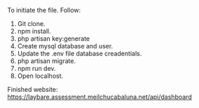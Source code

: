 To initiate the file. Follow:

1. Git clone.
2. npm install.
3. php artisan key:generate
4. Create mysql database and user.
5. Update the .env file database creadentials.
6. php artisan migrate.
7. npm run dev.
8. Open localhost.

Finished website: https://laybare.assessment.meilchucabaluna.net/api/dashboard
